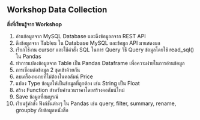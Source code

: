 ## Workshop Data Collection
**สิ่งที่เรียนรู้จาก Workshop**
1. อ่านข้อมูลจาก MySQL Database และดึงข้อมูลลจาก REST API 
2. ดึงข้อมูลจาก Tables ใน Database MySQL และข้อมูล API มาแสดงผล
3. เรียกใช้งาน cursor และใช้คำสั่ง SQL ในการ Query วิธี Query ข้อมูลโดยใช้ read_sql() ใน Pandas
4. ทำการแปลงข้อมูลจาก Table เป็น Pandas Dataframe เพื่อความง่ายในการอ่านข้อมูล
5. การเชื่อมต่อข้อมูล 2 ชุดเข้าด้วยกัน
6. ลบเครื่องหมายที่ไม่ต้องในคอลัมน์ Price
7. แปลง Type ข้อมูลให้เป็นข้อมูลที่ถูกต้อง เช่น String เป็น Float
8. สร้าง Function สำหรับคำนวนราคาโดยสร้างคอลัมน์ใหม่
9. Save ข้อมูลที่สมบูรณ์ 
10. เรียนรู้คำสั่ง ฟังก์ชันต่างๆ ใน Pandas เช่น query, filter, summary, rename, groupby กับข้อมูลหนังสือ